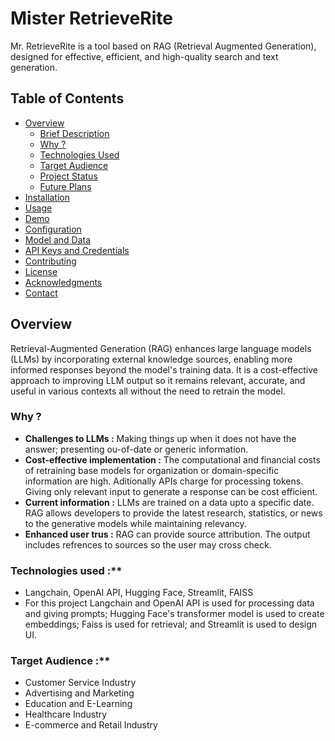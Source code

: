# Mister RetrieveRite

Mr. RetrieveRite is a tool based on RAG (Retrieval Augmented Generation), designed for effective, efficient, and high-quality search and text generation.

## Table of Contents

- [Overview](#overview)
  - [Brief Description](#brief-description)
  - [Why ?](#why?)
  - [Technologies Used](#technologies-used)
  - [Target Audience](#target-audience)
  - [Project Status](#project-status)
  - [Future Plans](#future-plans)
- [Installation](#installation)
- [Usage](#usage)
- [Demo](#demo)
- [Configuration](#configuration)
- [Model and Data](#model-and-data)
- [API Keys and Credentials](#api-keys-and-credentials)
- [Contributing](#contributing)
- [License](#license)
- [Acknowledgments](#acknowledgments)
- [Contact](#contact)


## Overview

Retrieval-Augmented Generation (RAG) enhances large language models (LLMs) by incorporating external knowledge sources, enabling more informed responses beyond the model's training data. It is a cost-effective approach to improving LLM output so it remains relevant, accurate, and useful in various contexts all without the need to retrain the model.

### Why ?
+ **Challenges to LLMs :** Making things up when it does not have the answer; presenting ou-of-date or generic information. 
+ **Cost-effective implementation :** The computational and financial costs of retraining base models for organization or domain-specific information are high. Aditionally APIs charge for processing tokens. Giving only relevant input to generate a response can be cost efficient.
+ **Current information :** LLMs are trained on a data upto a specific date. RAG allows developers to provide the latest research, statistics, or news to the generative models while maintaining relevancy.
+ **Enhanced user trus :** RAG can provide source attribution. The output includes refrences to sources so the user may cross check.

### Technologies used :**
+ Langchain, OpenAI API, Hugging Face, Streamlit, FAISS
+ For this project Langchain and OpenAI API is used for processing data and giving prompts; Hugging Face's transformer model is used to create embeddings; Faiss is used for retrieval; and Streamlit is used to design UI.

### Target Audience :**
+ Customer Service Industry
+ Advertising and Marketing
+ Education and E-Learning
+ Healthcare Industry
+ E-commerce and Retail Industry